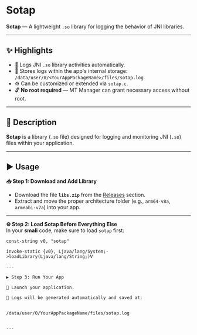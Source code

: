 # Sotap

**Sotap** — A lightweight `.so` library for logging the behavior of JNI libraries.

---

## ✨ Highlights
- 📝 Logs JNI `.so` library activities automatically.
- 📂 Stores logs within the app's internal storage:  
  `/data/user/0/<YourAppPackageName>/files/sotap.log`
- ⚙️ Can be customized or extended via `sotap.c`.
- 🔓 **No root required** — MT Manager can grant necessary access without root.

---

## 📄 Description
**Sotap** is a library (`.so` file) designed for logging and monitoring JNI (`.so`) files within your application.

---

## ▶️ Usage

**📥 Step 1: Download and Add Library**  
- Download the file **`libs.zip`** from the [Releases](../../releases) section.  
- Extract and move the proper architecture folder (e.g., `arm64-v8a`, `armeabi-v7a`) into your app.  

---

**⚙️ Step 2: Load Sotap Before Everything Else**  
In your **smali** code, make sure to load `sotap` first:

```smali
const-string v0, "sotap"

invoke-static {v0}, Ljava/lang/System;->loadLibrary(Ljava/lang/String;)V

---

▶️ Step 3: Run Your App

🚀 Launch your application.

📝 Logs will be generated automatically and saved at:


/data/user/0/YourAppPackageName/files/sotap.log


---
